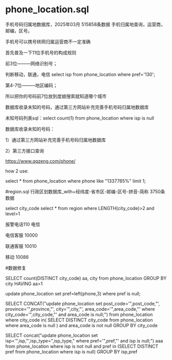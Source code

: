 # phone_location.sql
手机号码归属地数据库，2025年03月 515858条数据  手机归属地查询，运营商，邮编，区号。

手机号可以携号转网归属运营商不一定准确

首先普及一下11位手机号的构成规则

前3位———网络识别号；

判断移动，联通，电信  select isp from phone_location where pref='130';

第4-7位———地区编码；

所以把你的号码前7位放到度娘搜索就知道哪个城市

数据库收录未知的号码，通过第三方网站补充完善手机号码归属地数据库

未知号码列表sql：select count(1) from phone_location where isp is null

数据库收录未知的号码：

1）通过第三方网站补充完善手机号码归属地数据库

2）第三方接口查询

https://www.qqzeng.com/phone/

how 2 use:

select * from phone_location where phone like "1337785%" limit 1;

#region.sql
行政区划数据库_with+经纬度-省市区-邮编-区号-拼音-简称 3750条数据

select city_code select * from region where LENGTH(city_code)>2 and level>1

报警电话110 电信

电信客服 10000  

联通客服 10010

移动  10086

#数据修复

SELECT count(DISTINCT city_code) aa, city from phone_location GROUP BY city HAVING aa>1

update phone_location set pref=left(phone,3) where pref is null;

SELECT CONCAT("update phone_location set post_code='",post_code,"', province='",province,"', city='",city,"', area_code='",area_code,"' where city_code='",city_code,"' and area_code is null;") from phone_location where city_code in(
SELECT DISTINCT city_code from phone_location where area_code is null
) and area_code is not null GROUP BY city_code

SELECT concat("update phone_location set isp='",isp,"',isp_type=",isp_type," where pref='",pref,"' and isp is null;") aaa from phone_location where isp is not null and pref in (SELECT DISTINCT pref from phone_location where isp is null) GROUP BY isp,pref 

